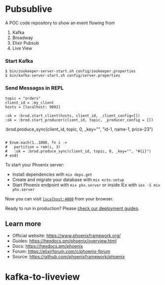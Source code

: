 # Pubsublive
A POC code repository to show an event flowing from 
1. Kafka
1. Broadway
1. Elixir Pubsub
1. Live View


### Start Kafka

```
$ bin/zookeeper-server-start.sh config/zookeeper.properties
$ bin/kafka-server-start.sh config/server.properties
```

### Send Messagss in REPL

```
topic = "orders"
client_id = :my_client
hosts = [localhost: 9092]

:ok = :brod.start_client(hosts, client_id, _client_config=[])
:ok = :brod.start_producer(client_id, topic, _producer_config = [])

```
:brod.produce_sync(client_id, topic, 0, _key="", "id-1, name-1, price-23")
```

# Enum.each(1..1000, fn i ->
#   partition = rem(i, 3)
#   :ok = :brod.produce_sync(client_id, topic, 0, _key="", "#{i}")
# end)

```


To start your Phoenix server:

  * Install dependencies with `mix deps.get`
  * Create and migrate your database with `mix ecto.setup`
  * Start Phoenix endpoint with `mix phx.server` or inside IEx with `iex -S mix phx.server`

Now you can visit [`localhost:4000`](http://localhost:4000) from your browser.

Ready to run in production? Please [check our deployment guides](https://hexdocs.pm/phoenix/deployment.html).

## Learn more

  * Official website: https://www.phoenixframework.org/
  * Guides: https://hexdocs.pm/phoenix/overview.html
  * Docs: https://hexdocs.pm/phoenix
  * Forum: https://elixirforum.com/c/phoenix-forum
  * Source: https://github.com/phoenixframework/phoenix
# kafka-to-liveview
